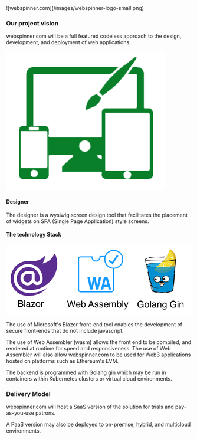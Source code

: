 <div width="10%">
  ![webspinner.com](/images/webspinner-logo-small.png)
</div>

### Our project vision

webspinner.com will be a full featured codeless approach to the design, development, and deployment of web applications.

![webspinner.com](/images/designer.png)

#### Designer

The designer is a wysiwig screen design tool that facilitates the placement of widgets on SPA (Single Page Application) style screens.

#### The technology Stack

![webspinner.com](/images/techbanner.png)

The use of Microsoft's Blazor front-end tool enables the development of secure front-ends that do not include javascript.

The use of Web Assembler (wasm) allows the front end to be compiled, and rendered at runtime for speed and responsiveness.
The use of Web Assembler will also allow webspinner.com to be used for Web3 applications hosted on platforms such as Ethereum's EVM.

The backend is programmed with Golang gin which may be run in containers within Kubernetes clusters or virtual cloud environments.

### Delivery Model

webspinner.com will host a SaaS version of the solution for trials and pay-as-you-use patrons. 

A PaaS version may also be deployed to on-premise, hybrid, and multicloud environments.
